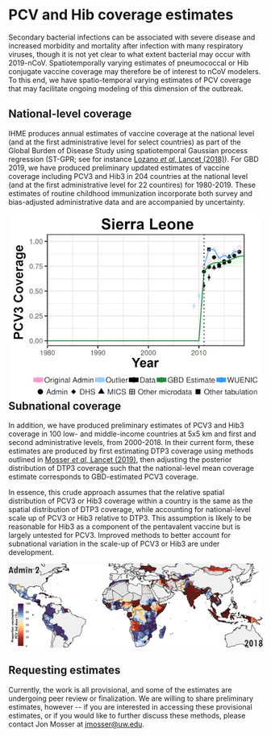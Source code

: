 # PCV and Hib coverage estimates
Secondary bacterial infections can be associated with severe disease and increased morbidity and mortality after infection with many respiratory viruses, though it is not yet clear to what extent bacterial may occur with 2019-nCoV. Spatiotemporally varying estimates of pneumococcal or Hib conjugate vaccine coverage may therefore be of interest to nCoV modelers. To this end, we have spatio-temporal varying estimates of PCV coverage that may facilitate ongoing modeling of this dimension of the outbreak.

## National-level coverage
IHME produces annual estimates of vaccine coverage at the national level (and at the first administrative level for select countries) as part of the Global Burden of Disease Study using spatiotemporal Gaussian process regression (ST-GPR; see for instance [Lozano *et al*, Lancet (2018)](http://dx.doi.org/10.1016/S0140-6736(18)32281-5)). For GBD 2019, we have produced preliminary updated estimates of vaccine coverage including PCV3 and Hib3 in 204 countries at the national level (and at the first administrative level for 22 countires) for 1980-2019. These estimates of routine childhood immunization incorporate both survey and bias-adjusted administrative data and are accompanied by uncertainty.

<img align="right" src="img/pcv3_cov_provisional_sle_1980_2019_national_sm.png?raw=true" />

## Subnational coverage
In addition, we have produced preliminary estimates of PCV3 and Hib3 coverage in 100 low- and middle-income countries at 5x5 km and first and second administrative levels, from 2000-2018. In their current form, these estimates are produced by first estimating DTP3 coverage using methods outlined in [Mosser *et al*, Lancet (2019)](https://www.thelancet.com/journals/lancet/article/PIIS0140-6736(19)30226-0/fulltext), then adjusting the posterior distribution of DTP3 coverage such that the national-level mean coverage estimate corresponds to  GBD-estimated PCV3 coverage. 

In essence, this crude approach assumes that the relative spatial distribution of PCV3 or Hib3 coverage within a country is the same as the spatial distribution of DTP3 coverage, while accounting for national-level scale up of PCV3 or Hib3 relative to DTP3. This assumption is likely to be reasonable for Hib3 as a component of the pentavalent vaccine but is largely untested for PCV3. Improved methods to better account for subnational variation in the scale-up of PCV3 or Hib3 are under development.

![Provisional estimates of PCV3 coverage at the second administrative level, 2018](img/pcv3_cov_provisional_2018_admin_2.jpg?raw=true "Provisional estimates of PCV3 coverage at the second administrative level, 2018")

## Requesting estimates
Currently, the work is all provisional, and some of the estimates are undergoing peer review or finalization. We are willing to share preliminary estimates, however -- if you are interested in accessing these provisional estimates, or if you would like to further discuss these methods, please contact Jon Mosser at jmosser@uw.edu.


